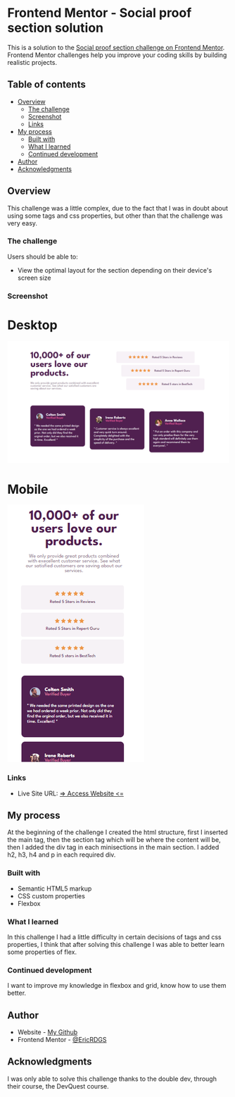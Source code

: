 # Frontend Mentor - Social proof section solution

This is a solution to the [Social proof section challenge on Frontend Mentor](https://www.frontendmentor.io/challenges/social-proof-section-6e0qTv_bA). Frontend Mentor challenges help you improve your coding skills by building realistic projects. 

## Table of contents

- [Overview](#overview)
  - [The challenge](#the-challenge)
  - [Screenshot](#screenshot)
  - [Links](#links)
- [My process](#my-process)
  - [Built with](#built-with)
  - [What I learned](#what-i-learned)
  - [Continued development](#continued-development)
- [Author](#author)
- [Acknowledgments](#acknowledgments)


## Overview


This challenge was a little complex, due to the fact that I was in doubt about using some tags and css properties, but other than that the challenge was very easy.

### The challenge

Users should be able to:

- View the optimal layout for the section depending on their device's screen size

### Screenshot

# Desktop

<img src="src/images/desktop.png" alt="Desktop">

# Mobile

<img src="src/images/mobile.gif" alt="Mobile">

### Links

- Live Site URL: [ => Access Website <=](https://ericrdgs.github.io/Social-Proof-Section/)

## My process

At the beginning of the challenge I created the html structure, first I inserted the main tag, then the section tag which will be where the content will be, then I added the div tag in each minisections in the main section. I added h2, h3, h4 and p in each required div.

### Built with

- Semantic HTML5 markup
- CSS custom properties
- Flexbox

### What I learned

In this challenge I had a little difficulty in certain decisions of tags and css properties, I think that after solving this challenge I was able to better learn some properties of flex.

### Continued development

I want to improve my knowledge in flexbox and grid, know how to use them better.

## Author

- Website - [My Github](https://github.com/EricRDGS)
- Frontend Mentor - [@EricRDGS](https://www.frontendmentor.io/profile/EricRDGS)


## Acknowledgments

I was only able to solve this challenge thanks to the double dev, through their course, the DevQuest course.
